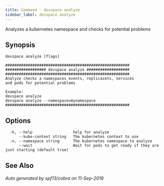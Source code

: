 ```yaml
---
title: Command - devspace analyze
sidebar_label: devspace analyze
---
```



Analyzes a kubernetes namespace and checks for potential problems

## Synopsis


```
devspace analyze [flags]
```

```
#######################################################
################## devspace analyze ###################
#######################################################
Analyze checks a namespaces events, replicasets, services
and pods for potential problems

Example:
devspace analyze
devspace analyze --namespace=mynamespace
#######################################################
```
## Options

```
  -h, --help                  help for analyze
      --kube-context string   The kubernetes context to use
  -n, --namespace string      The kubernetes namespace to analyze
      --wait                  Wait for pods to get ready if they are just starting (default true)
```

## See Also

###### Auto generated by spf13/cobra on 11-Sep-2019
